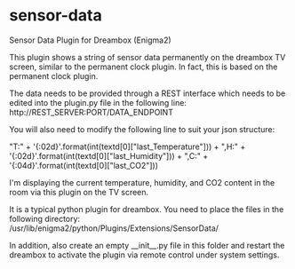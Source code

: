# sensor-data
Sensor Data Plugin for Dreambox (Enigma2)

This plugin shows a string of sensor data permanently on the dreambox TV screen, similar to the permanent clock plugin. In fact, this is based on the permanent clock plugin.

The data needs to be provided through a REST interface which needs to be edited into the plugin.py file in the following line:
http://REST_SERVER:PORT/DATA_ENDPOINT

You will also need to modify the following line to suit your json structure:

"T:" + '{:02d}'.format(int(textd[0]["last_Temperature"])) + ",H:" + '{:02d}'.format(int(textd[0]["last_Humidity"])) + ",C:" + '{:04d}'.format(int(textd[0]["last_CO2"]))

I'm displaying the current temperature, humidity, and CO2 content in the room via this plugin on the TV screen.

It is a typical python plugin for dreambox. You need to place the files in the following directory:
/usr/lib/enigma2/python/Plugins/Extensions/SensorData/

In addition, also create an empty \_\_init\_\_.py file in this folder and restart the dreambox to activate the plugin via remote control under system settings.
